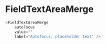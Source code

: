 # FieldTextAreaMerge

```javascript
<FieldTextAreaMerge
    autoFocus
    value=""
    label="Autofocus, placeholder text" />
```